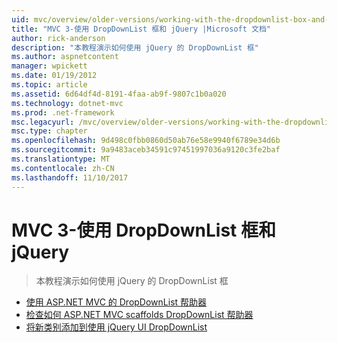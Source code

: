 ```yaml
---
uid: mvc/overview/older-versions/working-with-the-dropdownlist-box-and-jquery/index
title: "MVC 3-使用 DropDownList 框和 jQuery |Microsoft 文档"
author: rick-anderson
description: "本教程演示如何使用 jQuery 的 DropDownList 框"
ms.author: aspnetcontent
manager: wpickett
ms.date: 01/19/2012
ms.topic: article
ms.assetid: 6d64df4d-8191-4faa-ab9f-9807c1b0a020
ms.technology: dotnet-mvc
ms.prod: .net-framework
msc.legacyurl: /mvc/overview/older-versions/working-with-the-dropdownlist-box-and-jquery
msc.type: chapter
ms.openlocfilehash: 9d498c0fbb0860d50ab76e58e9940f6789e34d6b
ms.sourcegitcommit: 9a9483aceb34591c97451997036a9120c3fe2baf
ms.translationtype: MT
ms.contentlocale: zh-CN
ms.lasthandoff: 11/10/2017
---
```

<a name="mvc-3---working-with-the-dropdownlist-box-and-jquery"></a>MVC 3-使用 DropDownList 框和 jQuery
====================
> 本教程演示如何使用 jQuery 的 DropDownList 框


- [使用 ASP.NET MVC 的 DropDownList 帮助器](using-the-dropdownlist-helper-with-aspnet-mvc.md)
- [检查如何 ASP.NET MVC scaffolds DropDownList 帮助器](examining-how-aspnet-mvc-scaffolds-the-dropdownlist-helper.md)
- [将新类别添加到使用 jQuery UI DropDownList](adding-a-new-category-to-the-dropdownlist-using-jquery-ui.md)
